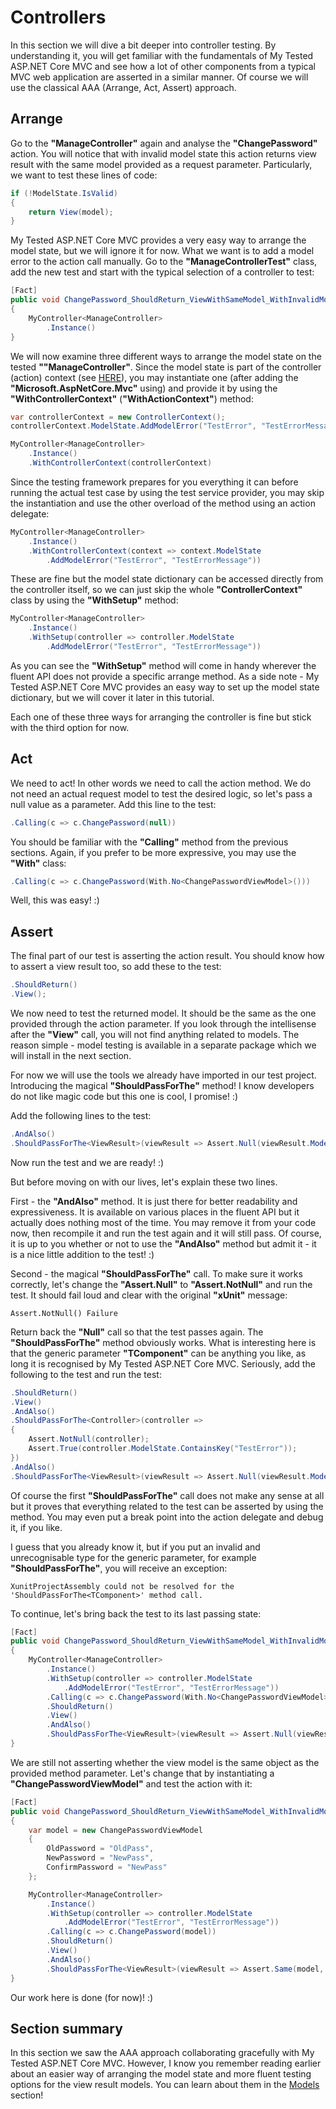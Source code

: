 # Controllers

In this section we will dive a bit deeper into controller testing. By understanding it, you will get familiar with the fundamentals of My Tested ASP.NET Core MVC and see how a lot of other components from a typical MVC web application are asserted in a similar manner. Of course we will use the classical AAA (Arrange, Act, Assert) approach.

## Arrange

Go to the **"ManageController"** again and analyse the **"ChangePassword"** action. You will notice that with invalid model state this action returns view result with the same model provided as a request parameter. Particularly, we want to test these lines of code:

```c#
if (!ModelState.IsValid)
{
	return View(model);
}
``` 

My Tested ASP.NET Core MVC provides a very easy way to arrange the model state, but we will ignore it for now. What we want is to add a model error to the action call manually. Go to the **"ManageControllerTest"** class, add the new test and start with the typical selection of a controller to test:

```c#
[Fact]
public void ChangePassword_ShouldReturn_ViewWithSameModel_WithInvalidModelState()
{
    MyController<ManageController>
        .Instance()
}
```

We will now examine three different ways to arrange the model state on the tested **""ManageController"**. Since the model state is part of the controller (action) context (see [HERE](https://github.com/aspnet/Mvc/blob/dev/src/Microsoft.AspNetCore.Mvc.Core/ControllerBase.cs#L83)), you may instantiate one (after adding the **"Microsoft.AspNetCore.Mvc"** using) and provide it by using the **"WithControllerContext"** (**"WithActionContext"**) method:

```c#
var controllerContext = new ControllerContext();
controllerContext.ModelState.AddModelError("TestError", "TestErrorMessage");

MyController<ManageController>
    .Instance()
    .WithControllerContext(controllerContext)
```

Since the testing framework prepares for you everything it can before running the actual test case by using the test service provider, you may skip the instantiation and use the other overload of the method using an action delegate:

```c#
MyController<ManageController>
    .Instance()
    .WithControllerContext(context => context.ModelState
        .AddModelError("TestError", "TestErrorMessage"))
```

These are fine but the model state dictionary can be accessed directly from the controller itself, so we can just skip the whole **"ControllerContext"** class by using the **"WithSetup"** method:

```c#
MyController<ManageController>
    .Instance()
    .WithSetup(controller => controller.ModelState
        .AddModelError("TestError", "TestErrorMessage"))
```

As you can see the **"WithSetup"** method will come in handy wherever the fluent API does not provide a specific arrange method. As a side note - My Tested ASP.NET Core MVC provides an easy way to set up the model state dictionary, but we will cover it later in this tutorial.

Each one of these three ways for arranging the controller is fine but stick with the third option for now.

## Act

We need to act! In other words we need to call the action method. We do not need an actual request model to test the desired logic, so let's pass a null value as a parameter. Add this line to the test:

```c#
.Calling(c => c.ChangePassword(null))
```

You should be familiar with the **"Calling"** method from the previous sections. Again, if you prefer to be more expressive, you may use the **"With"** class:

```c#
.Calling(c => c.ChangePassword(With.No<ChangePasswordViewModel>()))
```

Well, this was easy! :)

## Assert

The final part of our test is asserting the action result. You should know how to assert a view result too, so add these to the test:

```c#
.ShouldReturn()
.View();
```

We now need to test the returned model. It should be the same as the one provided through the action parameter. If you look through the intellisense after the **"View"** call, you will not find anything related to models. The reason simple - model testing is available in a separate package which we will install in the next section.

For now we will use the tools we already have imported in our test project. Introducing the magical **"ShouldPassForThe<TWhateverYouLike>"** method! I know developers do not like magic code but this one is cool, I promise! :)

Add the following lines to the test:

```c#
.AndAlso()
.ShouldPassForThe<ViewResult>(viewResult => Assert.Null(viewResult.Model));
```

Now run the test and we are ready! :)

But before moving on with our lives, let's explain these two lines.

First - the **"AndAlso"** method. It is just there for better readability and expressiveness. It is available on various places in the fluent API but it actually does nothing most of the time. You may remove it from your code now, then recompile it and run the test again and it will still pass. Of course, it is up to you whether or not to use the **"AndAlso"** method but admit it - it is a nice little addition to the test! :)

Second - the magical **"ShouldPassForThe<ViewResult>"** call. To make sure it works correctly, let's change the **"Assert.Null"** to **"Assert.NotNull"** and run the test. It should fail loud and clear with the original **"xUnit"** message:

```
Assert.NotNull() Failure
```

Return back the **"Null"** call so that the test passes again. The **"ShouldPassForThe<TComponent>"** method obviously works. What is interesting here is that the generic parameter **"TComponent"** can be anything you like, as long it is recognised by My Tested ASP.NET Core MVC. Seriously, add the following to the test and run the test:

```c#
.ShouldReturn()
.View()
.AndAlso()
.ShouldPassForThe<Controller>(controller =>
{
    Assert.NotNull(controller);
    Assert.True(controller.ModelState.ContainsKey("TestError"));
})
.AndAlso()
.ShouldPassForThe<ViewResult>(viewResult => Assert.Null(viewResult.Model));
```

Of course the first **"ShouldPassForThe"** call does not make any sense at all but it proves that everything related to the test can be asserted by using the method. You may even put a break point into the action delegate and debug it, if you like.

I guess that you already know it, but if you put an invalid and unrecognisable type for the generic parameter, for example **"ShouldPassForThe<XunitProjectAssembly>"**, you will receive an exception:

```
XunitProjectAssembly could not be resolved for the 'ShouldPassForThe<TComponent>' method call.
```

To continue, let's bring back the test to its last passing state:

```c#
[Fact]
public void ChangePassword_ShouldReturn_ViewWithSameModel_WithInvalidModelState()
{
	MyController<ManageController>
		.Instance()
		.WithSetup(controller => controller.ModelState
			.AddModelError("TestError", "TestErrorMessage"))
		.Calling(c => c.ChangePassword(With.No<ChangePasswordViewModel>()))
		.ShouldReturn()
		.View()
		.AndAlso()
		.ShouldPassForThe<ViewResult>(viewResult => Assert.Null(viewResult.Model));
}
```

We are still not asserting whether the view model is the same object as the provided method parameter. Let's change that by instantiating a **"ChangePasswordViewModel"** and test the action with it:

```c#
[Fact]
public void ChangePassword_ShouldReturn_ViewWithSameModel_WithInvalidModelState()
{
    var model = new ChangePasswordViewModel
    {
        OldPassword = "OldPass",
        NewPassword = "NewPass",
        ConfirmPassword = "NewPass"
    };

    MyController<ManageController>
        .Instance()
        .WithSetup(controller => controller.ModelState
            .AddModelError("TestError", "TestErrorMessage"))
        .Calling(c => c.ChangePassword(model))
        .ShouldReturn()
        .View()
        .AndAlso()
        .ShouldPassForThe<ViewResult>(viewResult => Assert.Same(model, viewResult.Model));
}
```

Our work here is done (for now)! :)

## Section summary

In this section we saw the AAA approach collaborating gracefully with My Tested ASP.NET Core MVC. However, I know you remember reading earlier about an easier way of arranging the model state and more fluent testing options for the view result models. You can learn about them in the [Models](/tutorial/models.html) section!